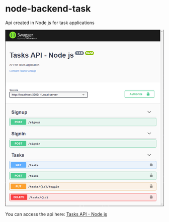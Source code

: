# node-backend-task

Api created in Node js for task applications


![img](https://github.com/BianorAraujo/node-backend-task/blob/master/img/api-docs.png)


You can access the api here: [Tasks API - Node js](https://mobiletasks.herokuapp.com/api-docs)

